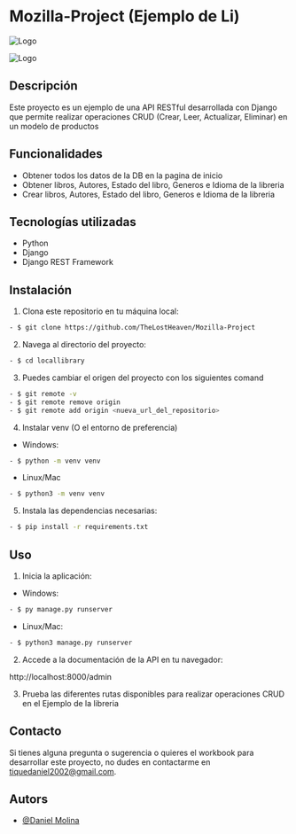 # Mozilla-Project (Ejemplo de Li)

![Logo](https://static.djangoproject.com/img/logos/django-logo-negative.svg)

![Logo](https://www.python.org/static/community_logos/python-logo-inkscape.svg)


## Descripción

Este proyecto es un ejemplo de una API RESTful desarrollada con Django que permite realizar operaciones CRUD (Crear, Leer, Actualizar, Eliminar) en un modelo de productos 

## Funcionalidades

- Obtener todos los datos de la DB en la pagina de inicio
- Obtener libros, Autores, Estado del libro, Generos e Idioma de la libreria
- Crear libros, Autores, Estado del libro, Generos e Idioma de la libreria


## Tecnologías utilizadas

- Python
- Django
- Django REST Framework

## Instalación

1. Clona este repositorio en tu máquina local:

```bash
- $ git clone https://github.com/TheLostHeaven/Mozilla-Project
```
2. Navega al directorio del proyecto:

```bash
- $ cd locallibrary
```
3. Puedes cambiar el origen del proyecto con los siguientes comand

```bash
- $ git remote -v
- $ git remote remove origin
- $ git remote add origin <nueva_url_del_repositorio>
```

4. Instalar venv (O el entorno de preferencia)
- Windows:
```bash
- $ python -m venv venv
```
- Linux/Mac
```bash
- $ python3 -m venv venv
```

5. Instala las dependencias necesarias:

```bash
- $ pip install -r requirements.txt
```


## Uso

1. Inicia la aplicación:

- Windows:

```bash
- $ py manage.py runserver 
```

- Linux/Mac:

```bash
- $ python3 manage.py runserver
```

2. Accede a la documentación de la API en tu navegador:

http://localhost:8000/admin


3. Prueba las diferentes rutas disponibles para realizar operaciones CRUD en el Ejemplo de la libreria 

## Contacto

Si tienes alguna pregunta o sugerencia o quieres el workbook para desarrollar este proyecto, no dudes en contactarme en [tiquedaniel2002@gmail.com](tiquedaniel2002@gmail.com).


## Autors

- [@Daniel Molina](https://github.com/TheLostHeaven)
